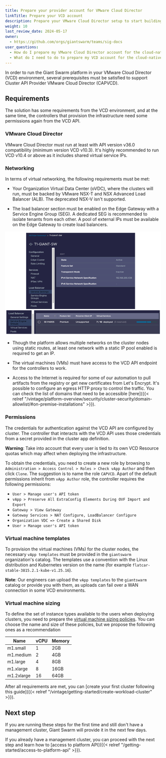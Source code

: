 ```yaml
---
title: Prepare your provider account for VMware Cloud Director
linkTitle: Prepare your VCD account
description: Prepare your VMware Cloud Director setup to start building your cloud-native developer platform with Giant Swarm.
weight: 10
last_review_date: 2024-05-17
owner:
  - https://github.com/orgs/giantswarm/teams/sig-docs
user_questions:
  - How do I prepare my VMware Cloud Director account for the cloud-native developer platform?
  - What do I need to do to prepare my VCD account for the cloud-native developer platform?
---
```


In order to run the Giant Swarm platform in your VMware Cloud Director (VCD) environment, several prerequisites must be satisfied to support Cluster API Provider VMware Cloud Director (CAPVCD).

## Requirements

The solution has some requirements from the VCD environment, and at the same time, the controllers that provision the infrastructure need some permissions again from the VCD API.

### VMware Cloud Director

VMware Cloud Director must run at least with API version v36.0 compatibility (minimum version VCD v10.3). It's highly recommended to run VCD v10.4 or above as it includes shared virtual service IPs.

### Networking

In terms of virtual networking, the following requirements must be met:

- Your Organization Virtual Data Center (oVDC), where the clusters will run, must be backed by VMware NSX-T and NSX Advanced Load Balancer (ALB). The deprecated NSX-V isn't supported.

- The load balancer section must be enabled on the Edge Gateway with a Service Engine Group (SEG). A dedicated SEG is recommended to isolate tenants from each other. A pool of external IPs must be available on the Edge Gateway to create load balancers.

![VCD Networking](vcd-networking.png)

- Though the platform allows multiple networks on the cluster nodes using static routes, at least one network with a static IP pool enabled is required to get an IP.

- The virtual machines (VMs) must have access to the VCD API endpoint for the controllers to work.

- Access to the Internet is required for some of our automation to pull artifacts from the registry or get new certificates from Let's Encrypt. It's possible to configure an egress HTTP proxy to control the traffic. You can check the list of domains that need to be accessible [here]({{< relref "/vintage/platform-overview/security/cluster-security/domain-allowlist/#on-premise-installations" >}}).

### Permissions

The credentials for authentication against the VCD API are configured by cluster. The controller that interacts with the VCD API uses those credentials from a secret provided in the cluster app definition.

__Warning__: Take into account that every user is tied to its own VCD Resource quotas which may affect when deploying the infrastructure.

To obtain the credentials, you need to create a new role by browsing to `Administration > Access Control > Roles > Check vApp Author` and then click `Clone`. The suggestion is to name the role `CAPVCD`. Apart of the default permissions inherit from `vApp Author` role, the controller requires the following permissions:

- `User > Manage user's API token`
- `vApp > Preserve All ExtraConfig Elements During OVF Import and Export`
- `Gateway > View Gateway`
- `Gateway Services > NAT Configure, LoadBalancer Configure`
- `Organization VDC => Create a Shared Disk`
- `User > Manage user's API token`

### Virtual machine templates

To provision the virtual machines (VMs) for the cluster nodes, the necessary `vApp templates` must be provided in the `giantswarm` organization's catalog. The templates use a convention with the Linux distribution and Kubernetes version on the name (for example `flatcar-stable-3815.2.1-kube-v1.25.16`).

__Note__: Our engineers can upload the `vApp templates` to the `giantswarm` catalog or provide you with them, as uploads can fail over a WAN connection in some VCD environments.

### Virtual machine sizing

To define the set of instance types available to the users when deploying clusters, you need to prepare the [virtual machine sizing policies](https://docs.vmware.com/en/VMware-Cloud-Director/10.4/VMware-Cloud-Director-Service-Provider-Admin-Portal-Guide/GUID-F6719175-7A29-42CA-BB00-A6BDC22B3EEC.html). You can choose the name and size of these policies, but we propose the following ones as a recommendation

| Name | vCPU | Memory |
|------|------|--------|
| m1.small | 1 | 2GB |
| m1.medium | 2 | 4GB |
| m1.large | 4 | 8GB |
| m1.xlarge | 8 | 16GB |
| m1.2xlarge | 16 | 64GB |

After all requirements are met, you can [create your first cluster following this guide]({{< relref "/vintage/getting-started/create-workload-cluster" >}}).

## Next step

If you are running these steps for the first time and still don't have a management cluster, Giant Swarm will provide it in the next few days.

If you already have a management cluster, you can proceed with the next step and learn how to [access to platform API]({{< relref "/getting-started/access-to-platform-api" >}}).
